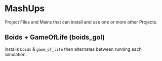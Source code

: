 # MashUps
Project Files and Mains that can install and use one or more other Projects.

## Boids + GameOfLife (boids_gol)
Installs `boids` & `game_of_life` then alternates between running each simulation.

